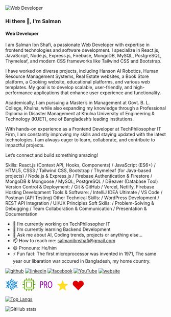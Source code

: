 ![Web Developer](https://scontent.fdac152-1.fna.fbcdn.net/v/t39.30808-6/470215481_1361980471838059_2413076075229605024_n.png?_nc_cat=108&ccb=1-7&_nc_sid=cc71e4&_nc_eui2=AeGVqX3LfpoiE1hYP8rh-GT71xRD4o0f9VDXFEPijR_1UEP1MA7DdLtHmmPrY3QzLU3mATgNblwIoLBrMoUHwjMe&_nc_ohc=z7qb1gc_g5QQ7kNvgGQ77z7&_nc_oc=Adgyp1bxZ8ic7oae2fAGKgDZm_UqGSVePWa3AtDTFKxROk_WUh_mMX4cfmI48oBf85Q&_nc_zt=23&_nc_ht=scontent.fdac152-1.fna&_nc_gid=AAovYsy1FbMzYLeuBolOl7L&oh=00_AYC_REGtxKoD5RYXhAOuoZ9xFcmvt_2O9ipf2BGG2Y53IQ&oe=67BC24EB)

### Hi there 👋, I'm Salman
#### Web Developer


I am Salman Ibn Shafi, a passionate Web Developer with expertise in frontend technologies and software development. I specialize in React.js, JavaScript, Node.js, Express.js, Firebase, MongoDB, MySQL, PostgreSQL, Thymeleaf, and modern CSS frameworks like Tailwind CSS and Bootstrap.

I have worked on diverse projects, including Hanson AI Robotics, Human Resource Management Systems, Real Estate websites, a Book Store platform, a Cooking website, educational platforms, and various web templates. My goal is to develop scalable, user-friendly, and high-performance applications that enhance user experience and functionality.

Academically, I am pursuing a Master’s in Management at Govt. B. L. College, Khulna, while also expanding my knowledge through a Professional Diploma in Disaster Management at Khulna University of Engineering & Technology (KUET), one of Bangladesh’s leading institutions.

With hands-on experience as a Frontend Developer at TechPhilosopher IT Firm, I am constantly improving my skills and staying updated with the latest technologies. I am always eager to learn, collaborate, and contribute to impactful projects.

Let’s connect and build something amazing!

Skills: React.js (Context API, Hooks, Components) / JavaScript (ES6+) / HTML5, CSS3 / Tailwind CSS, Bootstrap / Thymeleaf (for Java-based projects) / Node.js & Express.js / Firebase Authentication & Firestore / MongoDB & Mongoose / MySQL, PostgreSQL / DBeaver (Database Tool)  Version Control & Deployment: / Git & GitHub / Vercel, Netlify, Firebase Hosting  Development Tools & Software: / IntelliJ IDEA Ultimate / VS Code / Postman (API Testing)  Other Technical Skills: / WordPress Development / REST API Integration / UI/UX Principles  Soft Skills: / Problem-Solving & Debugging / Team Collaboration & Communication / Presentation & Documentation

- 🔭 I’m currently working on TechPhilosopher IT 
- 🌱 I’m currently learning Backend Development 
- 💬 Ask me about AI, Coding trends, projects or anything else... 
- 📫 How to reach me: salmanibnshafi@gmail.com 
- 😄 Pronouns: He/him 
- ⚡ Fun fact: The first microprocessor was invented in 1971, The same year our libaration war occured in Bangladesh, my home country. 


[<img src='https://cdn.jsdelivr.net/npm/simple-icons@3.0.1/icons/github.svg' alt='github' height='40'>](https://github.com/https://github.com/salman-ibne-shofi)  [<img src='https://cdn.jsdelivr.net/npm/simple-icons@3.0.1/icons/linkedin.svg' alt='linkedin' height='40'>](https://www.linkedin.com/in/www.linkedin.com/in/salman-ibn-shafi-2963a6282/)  [<img src='https://cdn.jsdelivr.net/npm/simple-icons@3.0.1/icons/facebook.svg' alt='facebook' height='40'>](https://www.facebook.com/https://www.facebook.com/salman.ibnshafi.7/)  [<img src='https://cdn.jsdelivr.net/npm/simple-icons@3.0.1/icons/youtube.svg' alt='YouTube' height='40'>](https://www.youtube.com/channel/https://www.youtube.com/@salmanibnshafi2513)  [<img src='https://cdn.jsdelivr.net/npm/simple-icons@3.0.1/icons/icloud.svg' alt='website' height='40'>](https://capable-vacherin-1f9d0b.netlify.app)  

<a href='https://archiveprogram.github.com/'><img src='https://raw.githubusercontent.com/acervenky/animated-github-badges/master/assets/acbadge.gif' width='40' height='40'></a> <a href='https://docs.github.com/en/developers'><img src='https://raw.githubusercontent.com/acervenky/animated-github-badges/master/assets/devbadge.gif' width='40' height='40'></a> <a href='https://github.com/pricing'><img src='https://raw.githubusercontent.com/acervenky/animated-github-badges/master/assets/pro.gif' width='40' height='40'></a> <a href='https://stars.github.com/'><img src='https://raw.githubusercontent.com/acervenky/animated-github-badges/master/assets/starbadge.gif' width='35' height='35'></a> <a href='https://docs.github.com/en/github/supporting-the-open-source-community-with-github-sponsors'><img src='https://raw.githubusercontent.com/acervenky/animated-github-badges/master/assets/sponsorbadge.gif' width='35' height='35'></a> 

[![Top Langs](https://github-readme-stats.vercel.app/api/top-langs/?username=https://github.com/salman-ibne-shofi)](https://github.com/anuraghazra/github-readme-stats)

![GitHub stats](https://github-readme-stats.vercel.app/api?username=https://github.com/salman-ibne-shofi&show_icons=true)  

